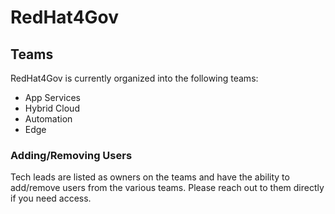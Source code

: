 # RedHat4Gov

## Teams

RedHat4Gov is currently organized into the following teams:

- App Services
- Hybrid Cloud
- Automation
- Edge

### Adding/Removing Users

Tech leads are listed as owners on the teams and have the ability to add/remove users from the various teams. Please reach out to them directly if you need access.
